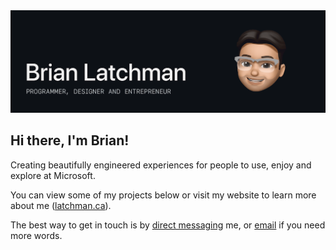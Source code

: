 <img src="https://github.com/latxh/latxh/blob/master/memoji_latxh.gif">

## Hi there, I'm Brian!

Creating beautifully engineered experiences for people to use, enjoy and explore at Microsoft.

You can view some of my projects below or visit my website to learn more about me (<a href="https://latchman.ca/" target="_blank">latchman.ca</a>).

The best way to get in touch is by <a href="https://www.linkedin.com/in/brian-latchman/" target="_blank">direct messaging</a> me, or <a href="mailto:latxhman@gmail.com">email</a> if you need more words.

